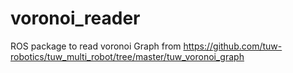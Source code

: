 # voronoi_reader

ROS package to read voronoi Graph from https://github.com/tuw-robotics/tuw_multi_robot/tree/master/tuw_voronoi_graph
